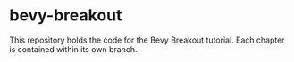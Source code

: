 # bevy-breakout
This repository holds the code for the Bevy Breakout tutorial. Each chapter is contained within its own branch.

